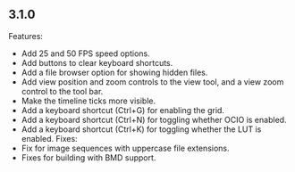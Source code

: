 ## 3.1.0
Features:
* Add 25 and 50 FPS speed options.
* Add buttons to clear keyboard shortcuts.
* Add a file browser option for showing hidden files.
* Add view position and zoom controls to the view tool, and a view zoom control to the tool bar.
* Make the timeline ticks more visible.
* Add a keyboard shortcut (Ctrl+G) for enabling the grid.
* Add a keyboard shortcut (Ctrl+N) for toggling whether OCIO is enabled.
* Add a keyboard shortcut (Ctrl+K) for toggling whether the LUT is enabled.
Fixes:
* Fix for image sequences with uppercase file extensions.
* Fixes for building with BMD support.
